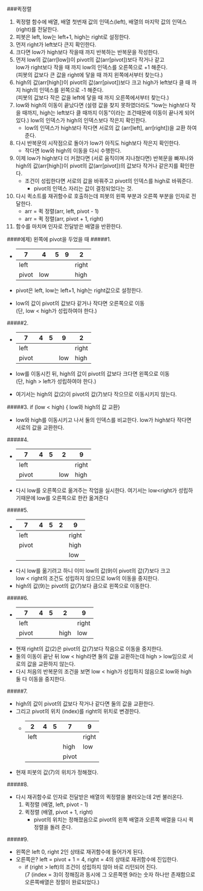 ###퀵정렬
1. 퀵정렬 함수에 배열, 배열 첫번재 값의 인덱스(left),
   배열의 마지막 값의 인덱스(right)를 전달한다.
2. 피봇은 left, low는 left+1, high는 right로 설정한다.
3. 먼저 right가 left보다 큰지 확인한다.
4. 크다면 low가 high보다 작을때 까지 반복하는 반복문을 작성한다.
5. 먼저 low의 값(arr[low])이 pivot의 값(arr[pivot])보다 작거나 같고  
low가 right보다 작을 때 까지 low의 인덱스를 오른쪽으로 +1 해준다.  
   (피봇의 값보다 큰 값을 right에 닿을 때 까지 왼쪽에서부터 찾는다.)
6. high의 값(arr[high])이 pivot의 값(arr[pivot])보다 크고
high가 left보다 클 때 까지 high의 인덱스를 왼쪽으로 -1 해준다.  
   (피봇의 값보다 작은 값을 left에 닿을 때 까지 오른쪽에서부터 찾는다.)
7. low와 high의 이동이 끝났다면 (설령 값을 찾지 못하였더라도 "low는 high보다
작을 때까지, high는 left보다 클 때까지 이동"이라는 조건때문에 이동이 끝나게 
되어있다.) low의 인덱스가 high의 인덱스보다 작은지 확인한다.
    - low의 인덱스가 high보다 작다면 서로의 값 (arr[left], arr[right])을 교환
   하여준다.
8. 다시 반복문의 시작점으로 돌아가 low가 아직도 high보다 작은지 확인한다.
   - 작다면 low와 high의 이동을 다시 수행한다.
9. 이제 low가 high보다 더 커졌다면 (서로 움직이며 지나쳤다면) 반복문을
빠져나와 high의 값(arr[high])이 pivot의 값(arr[pivot])의 값보다 작거나
같은지를 확인한다.
    - 조건이 성립한다면 서로의 값을 바꿔주고 pivot의 인덱스를  high로 바꿔준다.
      - pivot의 인덱스 자리는 값이 결정되었다는 것.
10. 다시 퀵소트를 재귀함수로 호출하는데 피봇의 왼쪽 부분과 오른쪽 부분을 인자로
전달한다.
    - arr = 퀵 정렬(arr, left, pivot - 1)
    - arr = 퀵 정렬(arr, pivot + 1, right)
11. 함수를 마치며 인자로 전달받은 배열을 반환한다.


####예제) 왼쪽에 pivot을 두었을 때
#####1. 
   - |7|4|5|9|2|
     |---|---|---|---|---|
     | left |  |  |  | right
     | pivot | low |  |  | high

   - pivot은 left, low는 left+1, high는 right값으로 설정한다.
   - low의 값이 pivot의 값보다 같거나 작다면 오른쪽으로 이동  
   (단, low < high가 성립하여야 한다.)


#####2. 
   - |7|4|5|9|2|
     |---|---|---|---|---|
     | left |  |  |  | right
     | pivot |  |  | low | high

   - low를 이동시킨 뒤, high의 값이 pivot의 값보다 크다면 왼쪽으로 이동  
     (단, high > left가 성립하여야 한다.)
   - 여기서는 high의 값(2)이 pivot의 값(7)보다 작으므로 이동시키지 않는다.


#####3. if (low < high) { low와 high의 값 교환}
   - low와 high를 이동시키고 나서 둘의 인덱스를 비교한다.
   low가 high보다 작다면 서로의 값을 교환한다.


#####4.
   - |7|4|5|2|9|
     |---|---|---|---|---|
     | left |  |  |  | right
     | pivot |  |  | low | high
   - 다시 low를 오른쪽으로 옮겨주는 작업을 실시한다.
   여기서는 low<right가 성립하기때문에 low를 오른쪽으로 한칸 옮겨준다

#####5.
 - |7|4|5|2|9|
   |---|---|---|---|---|
   | left |  |  |  | right
   | pivot |  |  |  | high
   |  |  |  |  | low
 - 다시 low를 옮기려고 하니 이미 low의 값(9)이 pivot의 값(7)보다 크고  
 low < right의 조건도 성립하지 않으므로 low의 이동을 중지한다.
 - high의 값(9)는 pivot의 값(7)보다 큼으로 왼쪽으로 이동한다.


#####6.
 - |7|4|5|2|9|
   |---|---|---|---|---|
   | left |  |  |  | right
   | pivot |  |  | high | low
 - 현재 right의 값(2)은 pivot의 값(7)보다 작음으로 이동을 중지한다.
 - 둘의 이동이 끝난 뒤 low < high라면 둘의 값을 교환하는데 high > low임으로 
서로의 값을 교환하지 않는다.
 - 다시 처음의  반복문의 조건을 보면 low < high가 성립하지 않음으로 
low와 high 둘 다 이동을 중지한다.

#####7.
- high의 값이 pivot의 값보다 작거나 같다면 둘의 값을 교환한다.
- 그리고 pivot의 위치 (index)를 right의 위치로 변경한다.
  - |2|4|5|7|9|
    |---|---|---|---|---|
    | left |  |  |  | right
    |  |  |  | high | low
    |  |  |  | pivot | 
- 현재 피봇의 값(7)의 위치가 정해졌다.

#####8.
- 다시 재귀함수로 인자로 전달받은 배열의 퀵정렬을 불러오는데 2번 불러온다.
    1. 퀵정렬 (배열, left, pivot - 1)
    2. 퀵정렬 (배열, pivot + 1, right)
        - pivot의 위치는 정해졌음으로 pivot의 왼쪽 배열과 오른쪽 배열을
       다시 퀵정렬을 돌려 준다.

#####9.
- 왼쪽은 left 0, right 2인 상태로 재귀함수에 들어가게 된다.
- 오른쪽은? left = pivot + 1 = 4, right = 4의 상태로 재귀함수에 진입한다.
  - if (right > left)의 조건이 성립하지 않아 바로 리턴되어 진다.  
    (7 (index = 3)이 정해짐과  동시에 그 오른쪽엔 9라는 숫자 하나만 존재함으로 
  오른쪽배열은 정렬이 완료되었다.)